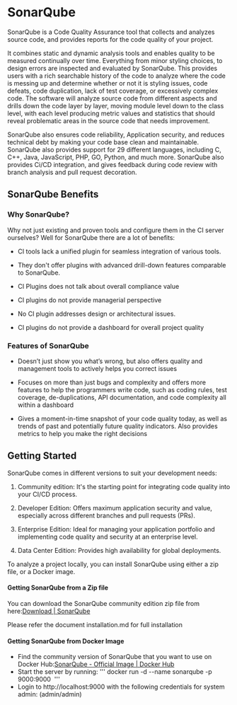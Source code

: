 # SonarQube
SonarQube is a Code Quality Assurance tool that collects and analyzes source code, and provides reports for the code quality of your project. 

It combines static and dynamic analysis tools and enables quality to be measured continually over time. Everything from minor styling choices, to design errors are inspected and evaluated by SonarQube. This provides users with a rich searchable history of the code to analyze where the code is messing up and determine whether or not it is styling issues, code defeats, code duplication, lack of test coverage, or excessively complex code. The software will analyze source code from different aspects and drills down the code layer by layer, moving module level down to the class level, with each level producing metric values and statistics that should reveal problematic areas in the source code that needs improvement.

SonarQube also ensures code reliability, Application security, and reduces technical debt by making your code base clean and maintainable. SonarQube also provides support for 29 different languages, including C, C++, Java, JavaScript, PHP, GO, Python, and much more. SonarQube also provides Ci/CD integration, and gives feedback during code review with branch analysis and pull request decoration.

## SonarQube Benefits

### Why SonarQube?
Why not just existing and proven tools and configure them in the CI server ourselves? Well for SonarQube there are a lot of benefits:

- CI tools lack a unified plugin for seamless integration of various tools.

- They don't offer plugins with advanced drill-down features comparable to SonarQube.

- CI Plugins does not talk about overall compliance value

- CI plugins do not provide managerial perspective

- No CI plugin addresses design or architectural issues.

- CI plugins do not provide a dashboard for overall project quality

### Features of SonarQube

- Doesn’t just show you what’s wrong, but also offers quality and management tools to actively helps you correct issues

- Focuses on more than just bugs and complexity and offers more features to help the programmers write code, such as coding rules, test coverage, de-duplications, API documentation, and code complexity all within a dashboard

- Gives a moment-in-time snapshot of your code quality today, as well as trends of past and potentially future quality indicators. Also provides metrics to help you make the right decisions

## Getting Started

SonarQube comes in different versions to suit your development needs:

1. Community edition: It's the starting point for integrating code quality into your CI/CD process.

2. Developer Edition: Offers maximum application security and value, especially across different branches and pull requests (PRs).

3. Enterprise Edition: Ideal for managing your application portfolio and implementing code quality and security at an enterprise level.

4. Data Center Edition: Provides high availability for global deployments.

To analyze a project locally, you can install SonarQube using either a zip file, or a Docker image.

#### Getting SonarQube from a Zip file

You can download the SonarQube community edition zip file from here:[Download | SonarQube](https://www.sonarsource.com/products/sonarqube/downloads/)

Please refer the document installation.md for full installation 

#### Getting SonarQube from Docker Image

- Find the community version of SonarQube that you want to use on Docker Hub:[SonarQube - Official Image | Docker Hub](https://hub.docker.com/_/sonarqube/)
- Start the server by running:
'''
docker run -d --name sonarqube -p 9000:9000 <image name>
'''
- Login to http://localhost:9000 with the following credentials for system admin: (admin/admin)

